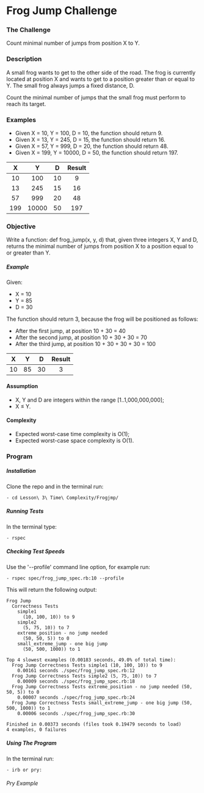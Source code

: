 # Frog Jump Challenge

### The Challenge

Count minimal number of jumps from position X to Y.

### Description

A small frog wants to get to the other side of the road. The frog is currently located at position X and wants to get to a position greater than or equal to Y. The small frog always jumps a fixed distance, D.

Count the minimal number of jumps that the small frog must perform to reach its target.

### Examples

- Given X = 10, Y = 100, D = 10, the function should return 9.
- Given X = 13, Y = 245, D = 15, the function should return 16.
- Given X = 57, Y = 999, D = 20, the function should return 48.
- Given X = 199, Y = 10000, D = 50, the function should return 197.

X | Y | D | Result
:-------------: | :-------------: | :-------------: | :-------------:
10 | 100 | 10 | 9
13 | 245 | 15 | 16
57 | 999 | 20 | 48
199 | 10000 | 50 | 197


### Objective
Write a function: def frog_jump(x, y, d) that, given three integers X, Y and D, returns the minimal number of jumps from position X to a position equal to or greater than Y.

##### Example
Given:
- X = 10  
- Y = 85   
- D = 30

The function should return 3, because the frog will be positioned as follows:

- After the first jump, at position 10 + 30 = 40
- After the second jump, at position 10 + 30 + 30 = 70
- After the third jump, at position 10 + 30 + 30 + 30 = 100

X | Y | D | Result
:-------------: | :-------------: | :-------------: | :-------------:
10 | 85 | 30 | 3

#### Assumption

- X, Y and D are integers within the range [1..1,000,000,000];
- X ≤ Y.

#### Complexity

- Expected worst-case time complexity is O(1);
- Expected worst-case space complexity is O(1).

### Program

##### Installation
Clone the repo and in the terminal run:
```
- cd Lesson\ 3\ Time\ Complexity/Frogjmp/
```

##### Running Tests
In the terminal type:
```
- rspec
```

##### Checking Test Speeds
Use the '--profile' command line option, for example run:

```
- rspec spec/frog_jump_spec.rb:10 --profile
```

This will return the following output:

```
Frog Jump
  Correctness Tests
    simple1
      (10, 100, 10)) to 9
    simple2
      (5, 75, 10)) to 7
    extreme_position - no jump needed
      (50, 50, 5)) to 0
    small_extreme_jump - one big jump
      (50, 500, 1000)) to 1

Top 4 slowest examples (0.00183 seconds, 49.0% of total time):
  Frog Jump Correctness Tests simple1 (10, 100, 10)) to 9
    0.00161 seconds ./spec/frog_jump_spec.rb:12
  Frog Jump Correctness Tests simple2 (5, 75, 10)) to 7
    0.00009 seconds ./spec/frog_jump_spec.rb:18
  Frog Jump Correctness Tests extreme_position - no jump needed (50, 50, 5)) to 0
    0.00007 seconds ./spec/frog_jump_spec.rb:24
  Frog Jump Correctness Tests small_extreme_jump - one big jump (50, 500, 1000)) to 1
    0.00006 seconds ./spec/frog_jump_spec.rb:30

Finished in 0.00373 seconds (files took 0.19479 seconds to load)
4 examples, 0 failures
```

##### Using The Program
In the terminal run:

```
- irb or pry:
```

###### Pry Example
```
```
